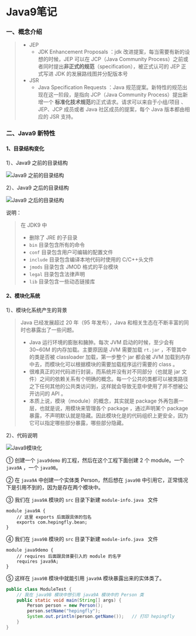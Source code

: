 # Java9笔记

### 一、概念介绍

> - JEP 
>   - JDK Enhancement Proposals  ：jdk 改进提案，每当需要有新的设想的时候，JEP 可以在 JCP（Java Community Process）之前或者同时提出**非正式的规范**（specification），被正式认可的 JEP 正式写进 JDK 的发展路线图并分配版本号
> - JSR
>   - Java Specification Requests ：Java 规范提案。新特性的规范出现在这一阶段，是指向 JCP（Java Community Process）提出新增一个 **标准化技术规范**的正式请求。请求可以来自于小组/项目 、JEP、JCP 成员或者 Java 社区成员的提案，每个 Java 版本都由相应的 JSR 支持。

### 二、Java9 新特性

#### 1、目录结构变化

1）、Java9 之前的目录结构

![Java9 之前的目录结构](https://shp-notes-1257820375.cos.ap-chengdu.myqcloud.com/shp-Java9/Java9%E4%B9%8B%E5%89%8D%E7%9B%AE%E5%BD%95%E7%BB%93%E6%9E%84.png)



2）、Java9 之后的目录结构

![Java9 之后的目录结构](https://shp-notes-1257820375.cos.ap-chengdu.myqcloud.com/shp-Java9/Java9%E4%B9%8B%E5%90%8E%E7%9B%AE%E5%BD%95%E7%BB%93%E6%9E%84.png)

说明：

> 在 JDK9 中
>
> - 删除了 JRE 的子目录
> - `bin` 目录包含所有的命令
> - `conf` 目录包含用户可编辑的配置文件
> - `include` 目录包含编译本地代码时使用的 C/C++头文件
> - `jmods` 目录包含 JMOD 格式的平台模块
> - `legal` 目录包含法律声明
> - `lib` 目录包含一些动态链接库

#### 2、模块化系统

1）、模块化系统产生的背景

> Java 已经发展超过 20 年（95 年发布），Java 和相关生态在不断丰富的同时也暴露出了一些问题。
>
> - Java 运行环境的膨胀和臃肿。每次 JVM 启动的时候，至少会有 30~60M 的内存加载。主要原因是 JVM 需要加载 `rt.jar` ，不管其中的类是否被 classloader 加载，第一步整个 jar 都会被 JVM 加载到内存中去，而模块化可以根据模块的需要加载程序运行需要的 class 。
> - 很难真正的对代码进行封装，而系统并没有对不同部分（也就是 jar 文件）之间的依赖关系有个明确的概念。每一个公共的类都可以被类路径之下任何其他的公共类访问到，这样就会导致无意中使用了并不想被公开访问的 API 。
> - 本质上说，模块（module）的概念，其实就是 package 外再包裹一层，也就是说，用模块来管理各个 package ，通过声明某个 package 暴露，不声明默认就是隐藏。因此模块化是的代码组织上更安全，因为它可以指定哪些部分暴露，哪些部分隐藏。

2）、代码说明

![Java9模块化](https://shp-notes-1257820375.cos.ap-chengdu.myqcloud.com/shp-Java9/java9%E6%A8%A1%E5%9D%97%E5%8C%96.png)



① 创建一个 `java9demo` 的工程，然后在这个工程下面创建 2 个 module。一个 `java9A` ，一个 `java9B`。

② 在 `java9A` 中创建一个实体类 Person，然后想在 `java9B` 中引用它，正常情况下是引用不到的，因为是存在两个模块中。

③ 我们在 `java9A` 模块的 `src` 目录下新建 `module-info.java ` 文件

```
module java9A {
    // 这里 exports 后面跟具体的包名
    exports com.hepingfly.bean;
}
```

④ 我们在 `java9B` 模块的 `src` 目录下新建 `module-info.java ` 文件

```
module java9demo {
    // requires 后面跟具体要引入的 module 的名字
    requires java9A;
}
```

⑤ 这样在 `java9B` 模块中就能引用 `java9A` 模块暴露出来的实体类了。

```java
public class ModuleTest {
    // 我在 java9B 模块中想引用 java9A 模块中的 Person 类
    public static void main(String[] args) {
        Person person = new Person();
        person.setName("hepingfly");
        System.out.println(person.getName());   // 打印 hepingfly
    }
}
```

